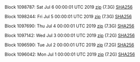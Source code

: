 Block 1098787: Sat Jul  6 00:00:01 UTC 2019 [zip](https://dash-bootstrap.ams3.digitaloceanspaces.com/mainnet/2019-07-06/bootstrap.dat.zip) (7.3G) [SHA256](https://dash-bootstrap.ams3.digitaloceanspaces.com/mainnet/2019-07-06/sha256.txt)

Block 1098244: Fri Jul  5 00:00:01 UTC 2019 [zip](https://dash-bootstrap.ams3.digitaloceanspaces.com/mainnet/2019-07-05/bootstrap.dat.zip) (7.3G) [SHA256](https://dash-bootstrap.ams3.digitaloceanspaces.com/mainnet/2019-07-05/sha256.txt)

Block 1097690: Thu Jul  4 00:00:01 UTC 2019 [zip](https://dash-bootstrap.ams3.digitaloceanspaces.com/mainnet/2019-07-04/bootstrap.dat.zip) (7.3G) [SHA256](https://dash-bootstrap.ams3.digitaloceanspaces.com/mainnet/2019-07-04/sha256.txt)

Block 1097142: Wed Jul  3 00:00:01 UTC 2019 [zip](https://dash-bootstrap.ams3.digitaloceanspaces.com/mainnet/2019-07-03/bootstrap.dat.zip) (7.2G) [SHA256](https://dash-bootstrap.ams3.digitaloceanspaces.com/mainnet/2019-07-03/sha256.txt)

Block 1096590: Tue Jul  2 00:00:01 UTC 2019 [zip](https://dash-bootstrap.ams3.digitaloceanspaces.com/mainnet/2019-07-02/bootstrap.dat.zip) (7.2G) [SHA256](https://dash-bootstrap.ams3.digitaloceanspaces.com/mainnet/2019-07-02/sha256.txt)

Block 1096042: Mon Jul  1 00:00:01 UTC 2019 [zip](https://dash-bootstrap.ams3.digitaloceanspaces.com/mainnet/2019-07-01/bootstrap.dat.zip) (7.2G) [SHA256](https://dash-bootstrap.ams3.digitaloceanspaces.com/mainnet/2019-07-01/sha256.txt)
